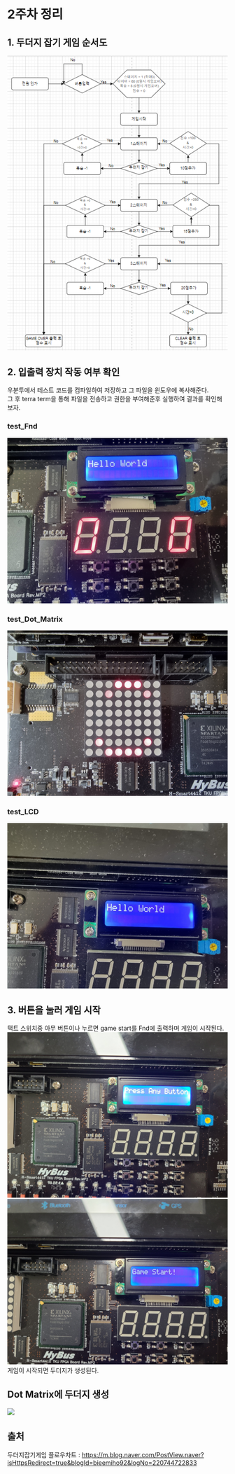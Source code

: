 # 2주차 정리
## 1. 두더지 잡기 게임 순서도
![image](image/iot.png)
## 2. 입출력 장치 작동 여부 확인
우분투에서 테스트 코드를 컴파일하여 저장하고 그 파일을 윈도우에 복사해준다.<br/>
그 후 terra term을 통해 파일을 전송하고 권한을 부여해준후 실행하여 결과를 확인해보자.

###  test_Fnd

![image](image/tset_Fnd.jpg)

###  test_Dot_Matrix
![image](image/test_Dot_Matrix.jpg)

###  test_LCD
![image](image/test_LCD.jpg)


## 3. 버튼을 눌러 게임 시작
택트 스위치중 아무 버튼이나 누르면 game start를 Fnd에 출력하며 게임이 시작된다.
![image](image/press_any_button.jpg)
![image](image/game_start.jpg)
게임이 시작되면 두더지가 생성된다.
## Dot Matrix에 두더지 생성
<img src=image/KakaoTalk_20230523_223742606.gif>

## 출처
두더지잡기게임 플로우차트 : https://m.blog.naver.com/PostView.naver?isHttpsRedirect=true&blogId=bieemiho92&logNo=220744722833
